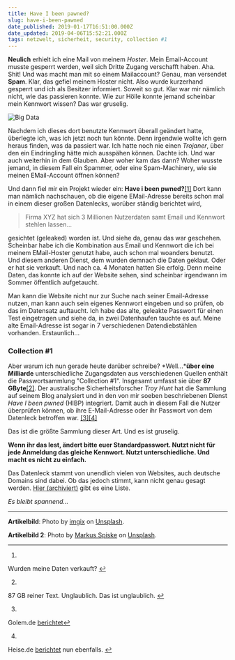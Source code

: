 ```yaml
---
title: Have I been pawned?
slug: have-i-been-pawned
date_published: 2019-01-17T16:51:00.000Z
date_updated: 2019-04-06T15:52:21.000Z
tags: netzwelt, sicherheit, security, collection #1
---
```


**Neulich** erhielt ich eine Mail von meinem *Hoster*. Mein Email-Account musste gesperrt werden, weil sich Dritte Zugang verschafft haben. Aha. Shit! Und was macht man mit so einem Mailaccount? Genau, man versendet **Spam**. Klar, das gefiel meinem Hoster nicht. Also wurde kurzerhand gesperrt und ich als Besitzer informiert. Soweit so gut. Klar war mir nämlich nicht, wie das passieren konnte. Wie zur Hölle konnte jemand scheinbar mein Kennwort wissen? Das war gruselig. 

![Big Data](__GHOST_URL__/assets/2019/01/bigdata2.jpg)

Nachdem ich dieses dort benutzte Kennwort überall geändert hatte, überlegte ich, was ich jetzt noch tun könnte. Denn irgendwie wollte ich gern heraus finden, was da passiert war. Ich hatte noch nie einen *Trojaner*, über den ein Eindringling hätte mich ausspähen können. Dachte ich. Und war auch weiterhin in dem Glauben. Aber woher kam das dann? Woher wusste jemand, in diesem Fall ein Spammer, oder eine Spam-Machinery, wie sie meinen EMail-Account öffnen können?

Und dann fiel mir ein Projekt wieder ein: **Have i been pwned?**[[1]](#fn1) Dort kann man nämlich nachschauen, ob die eigene EMail-Adresse bereits schon mal in einem dieser großen Datenlecks, worüber ständig berichtet wird,

> Firma XYZ hat sich 3 Millionen Nutzerdaten samt Email und Kennwort stehlen lassen…

gesichtet (geleaked) worden ist. Und siehe da, genau das war geschehen. Scheinbar habe ich die Kombination aus Email und Kennwort die ich bei meinem EMail-Hoster genutzt habe, auch schon mal woanders benutzt. Und diesem anderen Dienst, dem wurden demnach die Daten geklaut. Oder er hat sie verkauft. Und nach ca. 4 Monaten hatten Sie erfolg. Denn meine Daten, das konnte ich auf der Website sehen, sind scheinbar irgendwann im Sommer öffentlich aufgetaucht.

Man kann die Website nicht nur zur Suche nach seiner Email-Adresse nutzen, man kann auch sein eigenes Kennwort eingeben und so prüfen, ob das im Datensatz auftaucht. Ich habe das alte, geleakte Passwort für einen Test eingetragen und siehe da, in zwei Datenhaufen tauchte es auf. Meine alte Email-Adresse ist sogar in 7 verschiedenen Datendiebstählen vorhanden. Erstaunlich…

### Collection #1

Aber warum ich nun gerade heute darüber schreibe? *Well…***über eine Milliarde** unterschiedliche Zugangsdaten aus verschiedenen Quellen enthält die Passwortsammlung "Collection #1". Insgesamt umfasst sie über **87 GByte**[[2]](#fn2). Der australische Sicherheitsforscher *Troy Hunt* hat die Sammlung auf seinem Blog analysiert und in den von mir soeben beschriebenen Dienst *Have I been pwned* (HIBP) integriert. Damit auch in diesem Fall die Nutzer überprüfen können, ob ihre E-Mail-Adresse oder ihr Passwort von dem Datenleck betroffen war. [[3]](#fn3)[[4]](#fn4)

Das ist die größte Sammlung dieser Art. Und es ist gruselig.

**Wenn ihr das lest, ändert bitte euer Standardpasswort. Nutzt nicht für jede Anmeldung das gleiche Kennwort. Nutzt unterschiedliche. Und macht es nicht zu einfach.**

Das Datenleck stammt von unendlich vielen von Websites, auch deutsche Domains sind dabei. Ob das jedoch stimmt, kann nicht genau gesagt werden. [Hier (archiviert)](http://web.archive.org/web/20190117213244/https://pastebin.com/UsxU4gXA) gibt es eine Liste.

*Es bleibt spannend…*

---

**Artikelbild**: Photo by [imgix](https://unsplash.com/photos/klWUhr-wPJ8?utm_source=unsplash&amp;utm_medium=referral&amp;utm_content=creditCopyText) on [Unsplash](https://unsplash.com/search/photos/music?utm_source=unsplash&amp;utm_medium=referral&amp;utm_content=creditCopyText).

**Artikelbild 2**: Photo by [Markus Spiske](https://unsplash.com/photos/Skf7HxARcoc?utm_source=unsplash&amp;utm_medium=referral&amp;utm_content=creditCopyText) on [Unsplash](https://unsplash.com/search/photos/music?utm_source=unsplash&amp;utm_medium=referral&amp;utm_content=creditCopyText).

---

1. 
Wurden meine Daten verkauft? [↩︎](#fnref1)

2. 
87 GB reiner Text. Unglaublich. Das ist unglaublich. [↩︎](#fnref2)

3. 
Golem.de [berichtet](https://www.golem.de/news/datenlecks-ueber-eine-milliarde-zugangsdaten-im-internet-1901-138796.html)[↩︎](#fnref3)

4. 
Heise.de [berichtet](https://www.heise.de/security/meldung/Passwort-Sammlung-mit-773-Millionen-Online-Konten-im-Netz-aufgetaucht-4279375.html) nun ebenfalls. [↩︎](#fnref4)
